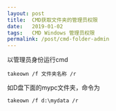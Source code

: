 ```yaml
---
layout: post
title:  CMD获取文件夹的管理员权限
date:   2019-01-02
tags:   CMD Windows 管理员权限
permalink: /post/cmd-folder-admin
---
```


以管理员身份运行cmd

```
takeown /f 文件夹名称 /r
```

如D盘下面的mypc文件夹，命令为

```
takeown /f d:\mydata /r
```
